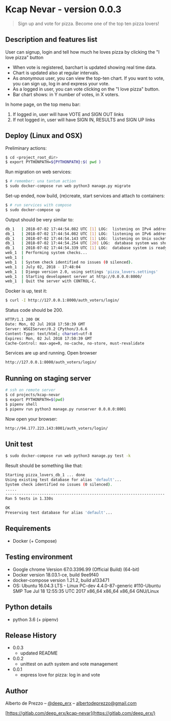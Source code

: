 # Kcap Nevar - version 0.0.3

> Sign up and vote for pizza. Become one of the top ten pizza lovers!

## Description and features list
User can signup, login and tell how much he loves pizza by clicking the "I love pizza" button

* When vote is registered, barchart is updated showing real time data. 
* Chart is updated also at regular intervals. 
* As _anonymous_ user, you can view the top-ten chart. If you want to vote, you can sign up, log in and express your vote.
* As a logged in user, you can vote clicking on the "I love pizza" button.
* Bar chart shows: in Y number of votes, in X voters.

In home page, on the top menu bar:
1. If logged in, user will have VOTE and SIGN OUT links 
2. If not logged in, user will have SIGN IN, RESULTS and SIGN UP links



## Deploy (Linux and OSX)
Preliminary actions:
```sh
$ cd <project_root_dir>
$ export PYTHONPATH=${PYTHONPATH}:$( pwd )
```

Run migration on web services:  
```sh
$ # remember: una tantum action 
$ sudo docker-compose run web python3 manage.py migrate
```

Set-up ended, now build, (re)create, start services and attach to containers:
```sh
$ # run services with compose
$ sudo docker-compose up
```

Output should be very similar to:
```sh
db_1   | 2018-07-02 17:44:54.082 UTC [1] LOG:  listening on IPv4 address "0.0.0.0", port 5432
db_1   | 2018-07-02 17:44:54.082 UTC [1] LOG:  listening on IPv6 address "::", port 5432
db_1   | 2018-07-02 17:44:54.143 UTC [1] LOG:  listening on Unix socket "/var/run/postgresql/.s.PGSQL.5432"
db_1   | 2018-07-02 17:44:54.254 UTC [20] LOG:  database system was shut down at 2018-07-02 17:37:29 UTC
db_1   | 2018-07-02 17:44:54.339 UTC [1] LOG:  database system is ready to accept connections
web_1  | Performing system checks...
web_1  | 
web_1  | System check identified no issues (0 silenced).
web_1  | July 02, 2018 - 17:48:04
web_1  | Django version 2.0, using settings 'pizza_lovers.settings'
web_1  | Starting development server at http://0.0.0.0:8000/
web_1  | Quit the server with CONTROL-C.
```

Docker is up, test it:
```sh
$ curl -I http://127.0.0.1:8000/auth_voters/login/
```

Status code should be 200. 
```sh
HTTP/1.1 200 OK
Date: Mon, 02 Jul 2018 17:50:39 GMT
Server: WSGIServer/0.2 CPython/3.6.6
Content-Type: text/html; charset=utf-8
Expires: Mon, 02 Jul 2018 17:50:39 GMT
Cache-Control: max-age=0, no-cache, no-store, must-revalidate
```

Services are up and running. Open browser
```sh
http://127.0.0.1:8000/auth_voters/login/
```

## Running on staging server
```sh
# ssh on remote server 
$ cd projects/kcap-nevar
$ export PYTHONPATH=$(pwd)
$ pipenv shell
$ pipenv run python3 manage.py runserver 0.0.0.0:8001
```
Now open your browser:

```sh
http://94.177.223.143:8001/auth_voters/login/
```

## Unit test
```sh
$ sudo docker-compose run web python3 manage.py test -k
```

Result should be something like that:
```sh
Starting pizza_lovers_db_1 ... done
Using existing test database for alias 'default'...
System check identified no issues (0 silenced).
.....
----------------------------------------------------------------------
Ran 5 tests in 1.330s

OK
Preserving test database for alias 'default'...
```

## Requirements 
* Docker (+ Compose)

##  Testing environment
* Google chrome Version 67.0.3396.99 (Official Build) (64-bit)
* Docker version 18.03.1-ce, build 9ee9f40
* docker-compose version 1.21.2, build a133471
* OS: Ubuntu 16.04.3 LTS - Linux PC-dev 4.4.0-87-generic #110-Ubuntu SMP Tue Jul 18 12:55:35 UTC 2017 x86_64 x86_64 x86_64 GNU/Linux


## Python details
* python 3.6 (+ pipenv)


## Release History
* 0.0.3
    * updated README
* 0.0.2
    * unittest on auth system and vote management
* 0.0.1
    * express love for pizza: log in and vote

## Author

Alberto de Prezzo – [@deep_erx](https://twitter.com/deep_erx) – albertodeprezzo@gmail.com

[https://gitlab.com/deep_erx/kcap-nevar](https://gitlab.com/deep_erx/)

